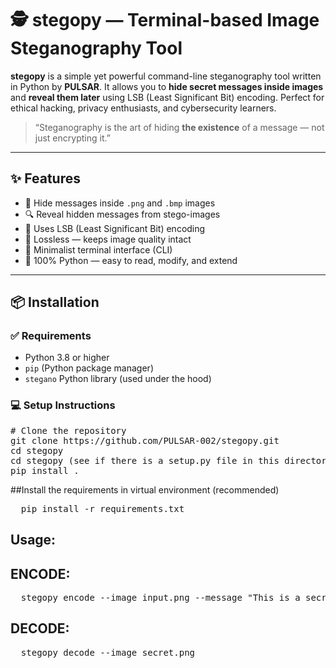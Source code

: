 # 🕵️ stegopy — Terminal-based Image Steganography Tool

**stegopy** is a simple yet powerful command-line steganography tool written in Python by **PULSAR**. It allows you to **hide secret messages inside images** and **reveal them later** using LSB (Least Significant Bit) encoding. Perfect for ethical hacking, privacy enthusiasts, and cybersecurity learners.

> “Steganography is the art of hiding **the existence** of a message — not just encrypting it.”

---

## ✨ Features

- 🔐 Hide messages inside `.png` and `.bmp` images
- 🔍 Reveal hidden messages from stego-images
- 🧠 Uses LSB (Least Significant Bit) encoding
- 💯 Lossless — keeps image quality intact
- 🧰 Minimalist terminal interface (CLI)
- 🐍 100% Python — easy to read, modify, and extend

---

## 📦 Installation

### ✅ Requirements

- Python 3.8 or higher
- `pip` (Python package manager)
- `stegano` Python library (used under the hood)

### 💻 Setup Instructions

<pre>
# Clone the repository
git clone https://github.com/PULSAR-002/stegopy.git
cd stegopy
cd stegopy (see if there is a setup.py file in this directory after spoting it enter the following command)
pip install .
</pre>
##Install the requirements in virtual environment (recommended)
<pre>
  pip install -r requirements.txt
</pre>

## Usage:
## ENCODE:
<pre>
  stegopy encode --image input.png --message "This is a secret" --output secret.png
</pre>
## DECODE:
<pre>
  stegopy decode --image secret.png
</pre>
